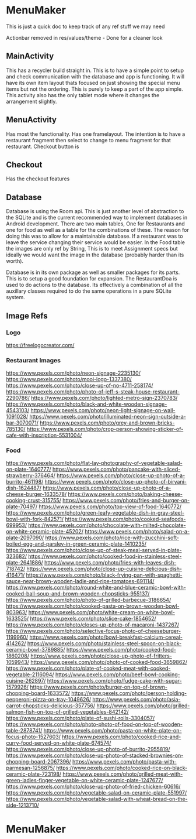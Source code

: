 # MenuMaker

This is just a quick doc to keep track of any ref stuff we may need

Actionbar removed in res/values/theme - Done for a cleaner look

## MainActivity

This has a recycler build straight in. This is to have a simple point to setup and check communication with the database and app is functioning. It will have its own item layout thats focused on just showing the special menu items but not the ordering. This is purely to keep a part of the app simple. This activity also has the only tablet mode where it changes the arrangement slightly.

## MenuActivity

Has most the functionality. Has one framelayout. The intention is to have a restaurant fragment then select to change to menu fragment for that restaurant. Checkout button is

## Checkout

Has the checkout features

## Database

Database is using the Room api. This is just another level of abstraction to the SQLite and is the current recommended way to implement databases in Android development. There are two main tables, One for Restaurants and one for food as well as a table for the combinations of these. The reason for doing this was to allow for a maintainable database. If a restaurant was to leave the service changing their service would be easier. In the Food table the images are only ref by String, This is to meet Assignment specs but ideally we would want the image in the database (probably harder than its worth).

Database is in its own package as well as smaller packages for its parts. This is to setup a good foundation for expansion. The RestaurantDoa is used to do actions to the database. Its effectively a combination of all the auxillary classes required to do the same operations in a pure SQLite system.

## Image Refs

### Logo

<https://freelogocreator.com/>

### Restaurant Images

<https://www.pexels.com/photo/neon-signage-2235130/>
<https://www.pexels.com/photo/mooi-logo-1337380/>
<https://www.pexels.com/photo/close-up-of-no-4711-258174/>
<https://www.pexels.com/photo/photo-of-jeff-s-steak-house-restaurant-2290786/>
<https://www.pexels.com/photo/lighted-metro-sign-2370783/>
<https://www.pexels.com/photo/black-and-white-wooden-signage-4543103/>
<https://www.pexels.com/photo/neon-light-signage-on-wall-1091028/>
<https://www.pexels.com/photo/illuminated-neon-sign-outside-a-bar-3070071/>
<https://www.pexels.com/photo/grey-and-brown-bricks-785130/>
<https://www.pexels.com/photo/crop-person-showing-sticker-of-cafe-with-inscription-5531004/>

### Food

<https://www.pexels.com/photo/flat-lay-photography-of-vegetable-salad-on-plate-1640777/>
<https://www.pexels.com/photo/pancake-with-sliced-strawberry-376464/>
<https://www.pexels.com/photo/close-up-photo-of-a-burrito-461198/>
<https://www.pexels.com/photo/close-up-photo-of-biryani-dish-1624487/>
<https://www.pexels.com/photo/close-up-photo-of-a-cheese-burger-1633578/>
<https://www.pexels.com/photo/baking-cheese-cooking-crust-315755/>
<https://www.pexels.com/photo/fries-and-burger-on-plate-70497/>
<https://www.pexels.com/photo/top-view-of-food-1640772/>
<https://www.pexels.com/photo/green-leafy-vegetable-dish-in-gray-steel-bowl-with-fork-842571/>
<https://www.pexels.com/photo/cooked-seafoods-699953/>
<https://www.pexels.com/photo/chocolate-with-milted-chocolate-on-white-ceramic-plate-45202/>
<https://www.pexels.com/photo/salad-on-a-plate-2097090/>
<https://www.pexels.com/photo/rice-with-zucchini-soft-boiled-egg-and-parsley-in-green-ceramic-plate-1410235/>
<https://www.pexels.com/photo/close-up-of-steak-meal-served-in-plate-323682/>
<https://www.pexels.com/photo/cooked-food-in-stainless-steel-plate-2641886/>
<https://www.pexels.com/photo/fries-with-leaves-dish-718742/>
<https://www.pexels.com/photo/close-up-cuisine-delicious-dish-416471/>
<https://www.pexels.com/photo/black-frying-pan-with-spaghetti-sauce-near-brown-wooden-ladle-and-ripe-tomatoes-691114/>
<https://www.pexels.com/photo/round-white-and-blue-ceramic-bowl-with-cooked-ball-soup-and-brown-wooden-chopsticks-955137/>
<https://www.pexels.com/photo/photo-of-grilled-barbecue-3186654/>
<https://www.pexels.com/photo/cooked-pasta-on-brown-wooden-bowl-803963/>
<https://www.pexels.com/photo/white-cream-on-white-bowl-1633525/>
<https://www.pexels.com/photo/slice-cake-1854652/>
<https://www.pexels.com/photo/closes-up-photo-of-macaroni-1437267/>
<https://www.pexels.com/photo/selective-focus-photo-of-cheeseburger-1199960/>
<https://www.pexels.com/photo/bowl-breakfast-calcium-cereal-414262/>
<https://www.pexels.com/photo/stainless-steel-spoon-on-black-ceramic-bowl-3789885/>
<https://www.pexels.com/photo/cooked-food-1860208/>
<https://www.pexels.com/photo/close-up-photo-of-fritters-1059943/>
<https://www.pexels.com/photo/photo-of-cooked-food-3659862/>
<https://www.pexels.com/photo/plate-of-cooked-meat-with-cooked-vegetable-2116094/>
<https://www.pexels.com/photo/beef-bowl-cooking-cuisine-262897/>
<https://www.pexels.com/photo/fudge-cake-with-sugar-1579926/>
<https://www.pexels.com/photo/burger-on-top-of-brown-chopping-board-1633572/>
<https://www.pexels.com/photo/person-holding-pepperoni-pizza-on-tray-1049626/>
<https://www.pexels.com/photo/asia-carrot-chopsticks-delicious-357756/>
<https://www.pexels.com/photo/grilled-salmon-fish-on-top-of-grilled-vegetables-842142/>
<https://www.pexels.com/photo/plate-of-sushi-rolls-3304057/>
<https://www.pexels.com/photo/photo-photo-of-food-on-top-of-wooden-table-2878741/>
<https://www.pexels.com/photo/pasta-on-white-plate-on-focus-photo-1527603/>
<https://www.pexels.com/photo/cooked-rice-and-curry-food-served-on-white-plate-674574/>
<https://www.pexels.com/photo/close-up-photo-of-burrito-2955819/>
<https://www.pexels.com/photo/close-up-photo-of-stacked-brownies-on-chopping-board-2067396/>
<https://www.pexels.com/photo/pasta-with-parmesan-1256875/>
<https://www.pexels.com/photo/cooked-rice-on-black-ceramic-plate-723198/>
<https://www.pexels.com/photo/grilled-meat-with-green-ladies-finger-vegetable-on-white-ceramic-plate-1247677/>
<https://www.pexels.com/photo/close-up-photo-of-fried-chicken-60616/>
<https://www.pexels.com/photo/vegetable-salad-on-ceramic-plate-551997/>
<https://www.pexels.com/photo/vegetable-salad-with-wheat-bread-on-the-side-1213710/>
# MenuMaker

